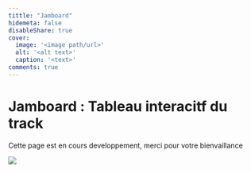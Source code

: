 ```yaml
---
tittle: "Jamboard"
hidemeta: false
disableShare: true
cover:
  image: '<image path/url>'
  alt: '<alt text>'
  caption: '<text>'
comments: true
---
```


# Jamboard : Tableau interacitf du track
Cette page est en cours developpement, merci pour votre bienvaillance

![](http://www.piranhaschateauroux.fr/wp-content/uploads/2016/02/derby-track.jpg)

